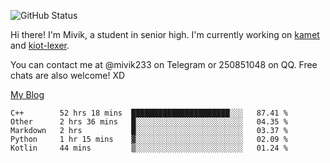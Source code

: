 ![GitHub Status](https://github-readme-stats.vercel.app/api?show_icons=true&username=Mivik)

Hi there! I'm Mivik, a student in senior high. I'm currently working on [kamet](https://github.com/Mivik/kamet) and [kiot-lexer](https://github.com/KiotLand/kiot-lexer).

You can contact me at @mivik233 on Telegram or 250851048 on QQ. Free chats are also welcome! XD

[My Blog](https://mivik.gitee.io)

<!--START_SECTION:waka-->
```text
C++        52 hrs 18 mins  ██████████████████████░░░   87.41 % 
Other      2 hrs 36 mins   █░░░░░░░░░░░░░░░░░░░░░░░░   04.35 % 
Markdown   2 hrs           █░░░░░░░░░░░░░░░░░░░░░░░░   03.37 % 
Python     1 hr 15 mins    ▓░░░░░░░░░░░░░░░░░░░░░░░░   02.09 % 
Kotlin     44 mins         ▒░░░░░░░░░░░░░░░░░░░░░░░░   01.24 % 
```
<!--END_SECTION:waka-->

